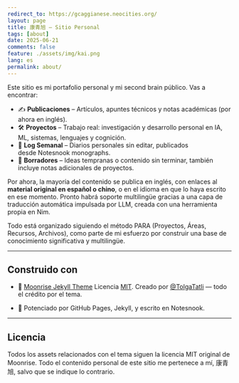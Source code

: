 ```yaml
---
redirect_to: https://gcaggianese.neocities.org/
layout: page
title: 康青旭 — Sitio Personal
tags: [about]
date: 2025-06-21
comments: false
feature: ./assets/img/kai.png
lang: es
permalink: about/
---
```


Este sitio es mi portafolio personal y mi second brain público. Vas a encontrar:

* ✍️ **Publicaciones** – Artículos, apuntes técnicos y notas académicas (por ahora en inglés).
* 🛠️ **Proyectos** – Trabajo real: investigación y desarrollo personal en IA, ML, sistemas, lenguajes y cognición.
* 🧪 **Log Semanal** – Diarios personales sin editar, publicados desde Notesnook monographs.
* 🧵 **Borradores** – Ideas tempranas o contenido sin terminar, también incluye notas adicionales de proyectos.

Por ahora, la mayoría del contenido se publica en inglés, con enlaces al **material original en español o chino**, o en el idioma en que lo haya escrito en ese momento.
Pronto habrá soporte multilingüe gracias a una capa de traducción automática impulsada por LLM, creada con una herramienta propia en Nim.

Todo está organizado siguiendo el método PARA (Proyectos, Áreas, Recursos, Archivos), como parte de mi esfuerzo por construir una base de conocimiento significativa y multilingüe.

---

## Construido con

* 🌙 [Moonrise Jekyll Theme](https://github.com/TolgaTatli/Moonrise)
  Licencia [MIT](https://github.com/GCaggianese/GCaggianese.github.io/blob/master/LICENSE).
  Creado por [@TolgaTatli](https://github.com/TolgaTatli) — todo el crédito por el tema.

* 🧠 Potenciado por GitHub Pages, Jekyll, y escrito en Notesnook.

---

## Licencia

Todos los assets relacionados con el tema siguen la licencia MIT original de Moonrise.
Todo el contenido personal de este sitio me pertenece a mí, 康青旭, salvo que se indique lo contrario.
